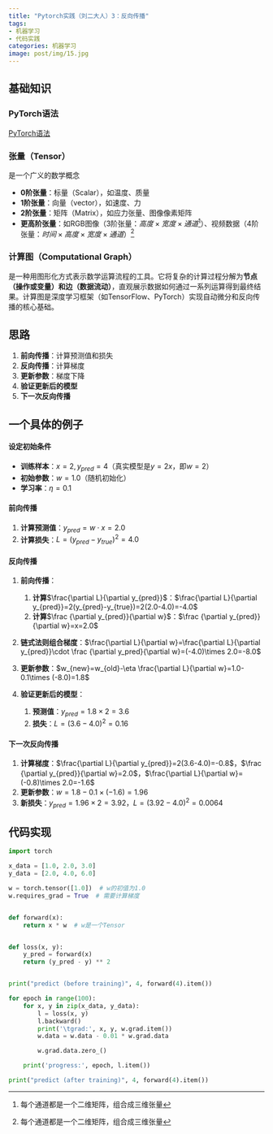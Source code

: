 ```yaml
---
title: "Pytorch实践（刘二大人）3：反向传播"
tags:
- 机器学习
- 代码实践
categories: 机器学习
image: post/img/15.jpg
---
```


## 基础知识

### PyTorch语法

[PyTorch语法](https://xn--8mr985eba830aiye.vip/p/pytorch语法/)

### 张量（Tensor）

是一个广义的数学概念

* **0阶张量**：标量（Scalar），如温度、质量
* **1阶张量**：向量（vector），如速度、力
* **2阶张量**：矩阵（Matrix），如应力张量、图像像素矩阵
* **更高阶张量**：如RGB图像（3阶张量：$高度\times 宽度\times 通道$[^1]）、视频数据（4阶张量：$时间\times 高度\times 宽度\times 通道$）[^1]

### 计算图（Computational Graph）

是一种用图形化方式表示数学运算流程的工具。它将复杂的计算过程分解为**节点（操作或变量）**和**边（数据流动）**，直观展示数据如何通过一系列运算得到最终结果。计算图是深度学习框架（如TensorFlow、PyTorch）实现自动微分和反向传播的核心基础。



## 思路

1. **前向传播**：计算预测值和损失
2. **反向传播**：计算梯度
3. **更新参数**：梯度下降
4. **验证更新后的模型**
5. **下一次反向传播**



## 一个具体的例子

#### 设定初始条件

* **训练样本**：$x=2,y_{pred}=4$（真实模型是$y=2x$，即$w=2$）
* **初始参数**：$w=1.0$（随机初始化）
* **学习率**：$\eta=0.1$



#### 前向传播

1. **计算预测值**：$y_{pred}=w\cdot x=2.0$
2. **计算损失**：$L=(y_{pred} - y_{true})^2=4.0$



#### 反向传播

1. **前向传播**：
   1. **计算**$\frac{\partial L}{\partial y_{pred}}$：$\frac{\partial L}{\partial y_{pred}}=2(y_{pred}-y_{true})=2(2.0-4.0)=-4.0$
   2. **计算**$\frac {\partial y_{pred}}{\partial w}$：$\frac {\partial y_{pred}}{\partial w}=x=2.0$

2. **链式法则组合梯度**：$\frac{\partial L}{\partial w}=\frac{\partial L}{\partial y_{pred}}\cdot \frac {\partial y_pred}{\partial w}=(-4.0)\times 2.0=-8.0$
3. **更新参数**：$w_{new}=w_{old}-\eta \frac{\partial L}{\partial w}=1.0-0.1\times (-8.0)=1.8$
4. **验证更新后的模型**：
   1. **预测值**：$y_{pred}=1.8\times 2=3.6$
   2. **损失**：$L=(3.6-4.0)^2=0.16$



#### 下一次反向传播

1. **计算梯度**：$\frac{\partial L}{\partial y_{pred}}=2(3.6-4.0)=-0.8$，$\frac {\partial y_{pred}}{\partial w}=2.0$，$\frac{\partial L}{\partial w}=(-0.8)\times 2.0=-1.6$
2. **更新参数**：$w=1.8-0.1\times(-1.6)=1.96$
3. **新损失**：$y_{pred}=1.96\times 2=3.92$，$L=(3.92-4.0)^2=0.0064$

## 代码实现

```python
import torch

x_data = [1.0, 2.0, 3.0]
y_data = [2.0, 4.0, 6.0]

w = torch.tensor([1.0])  # w的初值为1.0
w.requires_grad = True  # 需要计算梯度


def forward(x):
    return x * w  # w是一个Tensor


def loss(x, y):
    y_pred = forward(x)
    return (y_pred - y) ** 2


print("predict (before training)", 4, forward(4).item())

for epoch in range(100):
    for x, y in zip(x_data, y_data):
        l = loss(x, y)
        l.backward()
        print('\tgrad:', x, y, w.grad.item())
        w.data = w.data - 0.01 * w.grad.data

        w.grad.data.zero_()

    print('progress:', epoch, l.item())  

print("predict (after training)", 4, forward(4).item())
```



[^1]: 每个通道都是一个二维矩阵，组合成三维张量